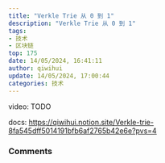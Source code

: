 ```yaml
---
title: "Verkle Trie 从 0 到 1"
description: "Verkle Trie 从 0 到 1"
tags: 
- 技术
- 区块链
top: 175
date: 14/05/2024, 16:41:11
author: qiwihui
update: 14/05/2024, 17:00:44
categories: 技术
---
```


video: TODO

docs: https://qiwihui.notion.site/Verkle-trie-8fa545dff5014191bfb6af2765b42e6e?pvs=4

### Comments

